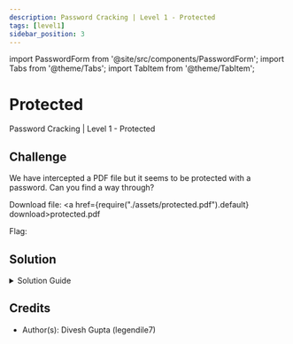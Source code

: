 ```yaml
---
description: Password Cracking | Level 1 - Protected
tags: [level1]
sidebar_position: 3
---
```


import PasswordForm from '@site/src/components/PasswordForm';
import Tabs from '@theme/Tabs';
import TabItem from '@theme/TabItem';

# Protected
Password Cracking | Level 1 - Protected
## Challenge
We have intercepted a PDF file but it seems to be protected with a password. Can you find a way through?

Download file: <a href={require("./assets/protected.pdf").default} download>protected.pdf</a>

Flag: <PasswordForm hash="efca4e4f572283feda8600aefc9a7660d57e50662160eaa92fecedc8db4e3499465cbd4c0fa3305132677b6403ef833c582255d1dc9a50f17236cc12778b4954" algorithm="sha512" />

## Solution
<details>
  <summary>Solution Guide</summary>
  
  This challenge requires basic understanding of password cracking & Hashcat's dictionary attack so please do [**RockYou**](https://thehackpack.org/practice/PasswordCracking/Level1/rockyou) before doing this challenge.
  
  Encrypted PDF files also have a password hash. We can extract it with a tool like John The Ripper (JTR) or an online tool. We will use an online tool: https://hashes.com/en/johntheripper/pdf2john. This online tool uses JTR behind the scenes. Upload the pdf file and you will get the password hash.

  Our next step is to figure out the password from the hash. We will be using **Kali Linux** to demonstrate. The method will be almost identical to the password cracking easy challenge RockYou. However, in that challenge, the hash type was `MD5` but clearly this hash looks nothing like `MD5`. So, let's ask hashcat what type it thinks the hash is. First, place your extracted hash in a text file like `hash.txt`. Then run this command:
  ```bash
  hashcat hash.txt
  ```
  After running this, Hashcat will output the hash type (aka mode).

  <details>
    <summary>Reveal hash mode</summary>

    `10500` | PDF 1.4 - 1.6 (Acrobat 5 - 8) | Document

  </details>

  Our next step is to do a dictionary attack. We will use `rockyou.txt` once again as it's the most commonly used one. Recall that hashcat's dictionary attack command is:
  ```bash
  hashcat -a <attack-mode> -m <hash-mode> hash.txt [other_options_like_dictionary]
  ```
  I encourage you to craft the command yourself.

  <details>
    <summary>Reveal Command</summary>
    
      ```bash
      hashcat -a 0 -m 10500 hash.txt /usr/share/wordlists/rockyou.txt.gz
      ```
  </details>

  This may take a few minutes but after a short while, we should see our hash cracked and the password revealed. Now, simply open the PDF file and type the password and you should now see the flag!
</details>

## Credits
- Author(s): Divesh Gupta (legendile7)